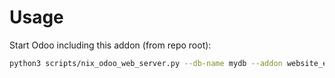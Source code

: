 # Usage

Start Odoo including this addon (from repo root):

```bash
python3 scripts/nix_odoo_web_server.py --db-name mydb --addon website_event_track_live
```
